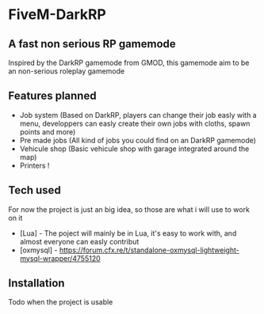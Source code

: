 # FiveM-DarkRP
## A fast non serious RP gamemode

Inspired by the DarkRP gamemode from GMOD, this gamemode aim to be an non-serious roleplay gamemode

## Features planned

- Job system (Based on DarkRP, players can change their job easly with a menu, developpers can easly create their own jobs with cloths, spawn points and more)
- Pre made jobs (All kind of jobs you could find on an DarkRP gamemode)
- Vehicule shop (Basic vehicule shop with garage integrated around the map)
- Printers !

## Tech used

For now the project is just an big idea, so those are what i will use to work on it

- [Lua] - The poject will mainly be in Lua, it's easy to work with, and almost everyone can easly contribut
- [oxmysql] - https://forum.cfx.re/t/standalone-oxmysql-lightweight-mysql-wrapper/4755120


## Installation

Todo when the project is usable
